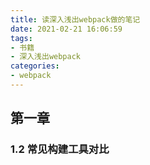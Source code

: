 ```yaml
---
title: 读深入浅出webpack做的笔记
date: 2021-02-21 16:06:59
tags:
- 书籍
- 深入浅出webpack
categories:
- webpack
---
```


## 第一章

### 1.2 常见构建工具对比

